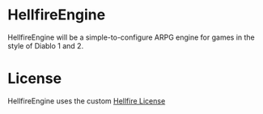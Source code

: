# HellfireEngine
HellfireEngine will be a simple-to-configure ARPG engine for games in the style of Diablo 1 and 2.

# License
HellfireEngine uses the custom [Hellfire License](./LICENSE.md)